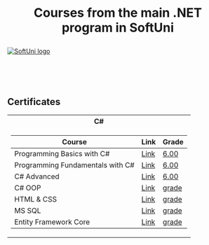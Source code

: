 # <p align="center"> Courses from the main .NET program in SoftUni <p>

<a href="https://softuni.bg/trainings/courses" rel="Courses"> ![SoftUni logo][logo] </a>

[logo]: http://innovationstarterbox.bg/wp-content/uploads/2016/05/Softuni_logo_trasparent.png "Logo Title Text 2"

<br/>
<br/>
<br/>

<h2> Certificates </h2>

<table>

<tr>
  <th> C# </th>
</tr>

<tr>
  <td>

| **Course**                                                            | **Link**                                                   | **Grade**
| --------------------------------------------------------------------- | ---------------------------------------------------------- | --------------  |
| Programming Basics with C# </a>  | <a href="https://softuni.bg/certificates/details/140060/f1ba768e"> Link</a> | <a href="https://softuni.bg/certificates/details/93031/9572f324"> 6.00 </a> |
| Programming Fundamentals with C# </a>  | <a href="https://softuni.bg/certificates/details/149138/50f441fb"> Link</a> | <a href="https://softuni.bg/certificates/details/149138/50f441fb"> 6.00 </a> |
| C# Advanced </a>  | <a href="https://softuni.bg/certificates/details/158164/45b0212c"> Link</a> | <a href="https://softuni.bg/certificates/details/158164/45b0212c"> 6.00 </a> |
| C# OOP </a>  | <a href="upcoming"> Link</a> | <a href=""> grade </a> |
| HTML & CSS </a>  | <a href="upcoming"> Link</a> | <a href=""> grade </a> |
| MS SQL </a>  | <a href="upcoming"> Link</a> | <a href=""> grade </a> |
| Entity Framework Core </a>   | <a href="upcoming"> Link</a> | <a href=""> grade </a> 

</tr>
